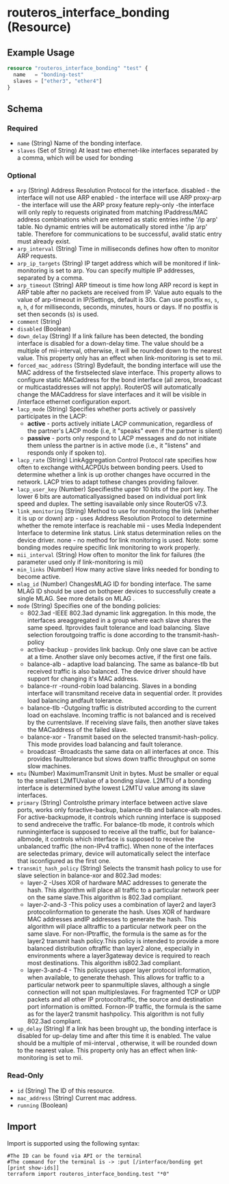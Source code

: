 # routeros_interface_bonding (Resource)


## Example Usage
```terraform
resource "routeros_interface_bonding" "test" {
  name   = "bonding-test"
  slaves = ["ether3", "ether4"]
}
```

<!-- schema generated by tfplugindocs -->
## Schema

### Required

- `name` (String) Name of the bonding interface.
- `slaves` (Set of String) At least two ethernet-like interfaces separated by a comma, which will be used for bonding

### Optional

- `arp` (String) Address Resolution Protocol for the interface. disabled - the interface will not use ARP enabled - the interface will use ARP proxy-arp - the interface will use the ARP proxy feature reply-only -the interface will only reply to requests originated from matching IPaddress/MAC address combinations which are entered as static entries inthe '/ip arp' table. No dynamic entries will be automatically stored inthe '/ip arp' table. Therefore for communications to be successful, avalid static entry must already exist.
- `arp_interval` (String) Time in milliseconds defines how often to monitor ARP requests.
- `arp_ip_targets` (String) IP target address which will be monitored if link-monitoring is set to arp. You can specify multiple IP addresses, separated by a comma.
- `arp_timeout` (String) ARP timeout is time how long ARP record is kept in ARP table after no packets are received from IP. Value auto equals to the value of arp-timeout in IP/Settings, default is 30s. Can use postfix `ms`, `s`, `m`, `h`, `d` for milliseconds, seconds, minutes, hours or days. If no postfix is set then seconds (s) is used.
- `comment` (String)
- `disabled` (Boolean)
- `down_delay` (String) If a link failure has been detected, the bonding interface is disabled for a down-delay time. The value should be a multiple of mii-interval, otherwise, it will be rounded down to the nearest value. This property only has an effect when link-monitoring is set to mii.
- `forced_mac_address` (String) Bydefault, the bonding interface will use the MAC address of the firstselected slave interface. This property allows to configure static MACaddress for the bond interface (all zeros, broadcast or multicastaddresses will not apply). RouterOS will automatically change the MACaddress for slave interfaces and it will be visible in /interface ethernet configuration export.
- `lacp_mode` (String) Specifies whether ports actively or passively participates in the LACP:
    - **active** - ports actively initiate LACP communication, regardless of the partner's LACP mode (i.e, it "speaks" even if the partner is silent)
    - **passive** - ports only respond to LACP messages and do not initiate them unless the partner is in active mode (i.e., it "listens" and responds only if spoken to).
- `lacp_rate` (String) LinkAggregation Control Protocol rate specifies how often to exchange withLACPDUs between bonding peers. Used to determine whether a link is up orother changes have occurred in the network. LACP tries to adapt tothese changes providing failover.
- `lacp_user_key` (Number) Specifiesthe upper 10 bits of the port key. The lower 6 bits are automaticallyassigned based on individual port link speed and duplex. The setting isavailable only since RouterOS v7.3.
- `link_monitoring` (String) Method to use for monitoring the link (whether it is up or down) arp - uses Address Resolution Protocol to determine whether the remote interface is reachable mii - uses Media Independent Interface to determine link status. Link status determination relies on the device driver. none - no method for link monitoring is used. Note: some bonding modes require specific link monitoring to work properly.
- `mii_interval` (String) How often to monitor the link for failures (the parameter used only if link-monitoring is mii)
- `min_links` (Number) How many active slave links needed for bonding to become active.
- `mlag_id` (Number) ChangesMLAG ID for bonding interface. The same MLAG ID should be used on bothpeer devices to successfully create a single MLAG. See more details on MLAG .
- `mode` (String) Specifies one of the bonding policies:
  * 802.3ad -IEEE 802.3ad dynamic link aggregation. In this mode, the interfaces areaggregated in a group where each slave shares the same speed. Itprovides fault tolerance and load balancing. Slave selection foroutgoing traffic is done according to the transmit-hash-policy
  * active-backup - provides link backup. Only one slave can be active at a time. Another slave only becomes active, if the first one fails.
  * balance-alb - adaptive load balancing. The same as balance-tlb but received traffic is also balanced. The device driver should have support for changing it's MAC address.
  * balance-rr -round-robin load balancing. Slaves in a bonding interface will transmitand receive data in sequential order. It provides load balancing andfault tolerance.
  * balance-tlb -Outgoing traffic is distributed according to the current load on eachslave. Incoming traffic is not balanced and is received by the currentslave. If receiving slave fails, then another slave takes the MACaddress of the failed slave.
  * balance-xor - Transmit based on the selected transmit-hash-policy. This mode provides load balancing and fault tolerance.
  * broadcast -Broadcasts the same data on all interfaces at once. This provides faulttolerance but slows down traffic throughput on some slow machines.
- `mtu` (Number) MaximumTransmit Unit in bytes. Must be smaller or equal to the smallest L2MTUvalue of a bonding slave. L2MTU of a bonding interface is determined bythe lowest L2MTU value among its slave interfaces.
- `primary` (String) Controlsthe primary interface between active slave ports, works only foractive-backup, balance-tlb and balance-alb modes. For active-backupmode, it controls which running interface is supposed to send andreceive the traffic. For balance-tlb mode, it controls which runninginterface is supposed to receive all the traffic, but for balance-albmode, it controls which interface is supposed to receive the unbalanced  traffic (the non-IPv4 traffic). When none of the interfaces are selectedas primary, device will automatically select the interface that isconfigured as the first one.
- `transmit_hash_policy` (String) Selects the transmit hash policy to use for slave selection in balance-xor and 802.3ad modes:
  * layer-2 -Uses XOR of hardware MAC addresses to generate the hash. This algorithm  will place all traffic to a particular network peer on the same slave.This algorithm is 802.3ad compliant.
  * layer-2-and-3 -This policy uses a combination of layer2 and layer3 protocolinformation to generate the hash. Uses XOR of hardware MAC addresses andIP addresses to generate the hash. This algorithm will place alltraffic to a particular network peer on the same slave. For non-IPtraffic, the formula is the same as for the layer2 transmit hash policy.This policy is intended to provide a more balanced distribution oftraffic than layer2 alone, especially in environments where a layer3gateway device is required to reach most destinations. This algorithm is802.3ad compliant.
  * layer-3-and-4 - This policyuses upper layer protocol information, when available, to generate thehash. This allows for traffic to a particular network peer to spanmultiple slaves, although a single connection will not span multipleslaves. For fragmented TCP or UDP packets and all other IP protocoltraffic, the source and destination port information is omitted. Fornon-IP traffic, the formula is the same as for the layer2 transmit hashpolicy. This algorithm is not fully 802.3ad compliant.
- `up_delay` (String) If a link has been brought up, the bonding interface is disabled for up-delay time and after this time it is enabled. The value should be a multiple of mii-interval , otherwise, it will be rounded down to the nearest value. This property only has an effect when link-monitoring is set to mii.

### Read-Only

- `id` (String) The ID of this resource.
- `mac_address` (String) Current mac address.
- `running` (Boolean)

## Import
Import is supported using the following syntax:
```shell
#The ID can be found via API or the terminal
#The command for the terminal is -> :put [/interface/bonding get [print show-ids]]
terraform import routeros_interface_bonding.test "*0"
```
